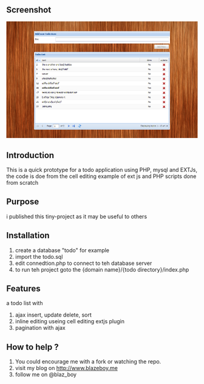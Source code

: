 Screenshot
-----------
![screenshot](https://github.com/blazeeboy/Todo/raw/master/screenshot.png)

Introduction
-------------
This is a quick prototype for a todo application
using PHP, mysql and EXTJs, 
the code is doe from the cell editing example of ext js 
and PHP scripts done from scratch

Purpose
-------
i published this tiny-project as it may be useful to others

Installation
-------------
1. create a database "todo" for example
2. import the todo.sql
3. edit connedtion.php to connect to teh database server 
4. to run teh project goto the {domain name}/{todo directory}/index.php

Features
---------
a todo list with
1. ajax insert, update delete, sort
2. inline editing useing cell editing extjs plugin
3. pagination with ajax

How to help ?
--------------
1. You could encourage me with a fork or watching the repo.
2. visit my blog on http://www.blazeboy.me
3. follow me on @blaz_boy
